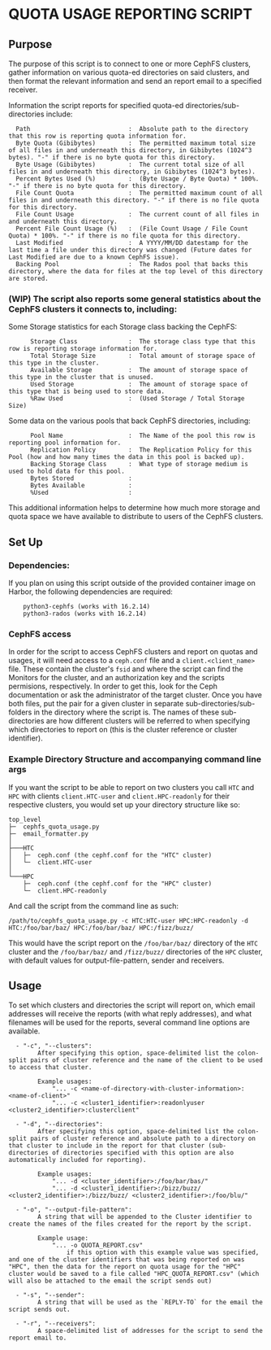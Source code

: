 
# QUOTA USAGE REPORTING SCRIPT
## Purpose

The purpose of this script is to connect to one or more CephFS clusters, gather information on various quota-ed directories on said clusters, and then format the relevant information and send an report email to a specified receiver.

Information the script reports for specified quota-ed directories/sub-directories include:

      Path                           :  Absolute path to the directory that this row is reporting quota information for.
      Byte Quota (Gibibytes)         :  The permitted maximum total size of all files in and underneath this directory, in Gibibytes (1024^3 bytes). "-" if there is no byte quota for this directory.
      Byte Usage (Gibibytes)         :  The current total size of all files in and underneath this directory, in Gibibytes (1024^3 bytes).
      Percent Bytes Used (%)         :  (Byte Usage / Byte Quota) * 100%. "-" if there is no byte quota for this directory.
      File Count Quota               :  The permitted maximum count of all files in and underneath this directory. "-" if there is no file quota for this directory.
      File Count Usage               :  The current count of all files in and underneath this directory.
      Percent File Count Usage (%)   :  (File Count Usage / File Count Quota) * 100%. "-" if there is no file quota for this directory.
      Last Modified                  :  A YYYY/MM/DD datestamp for the last time a file under this directory was changed (Future dates for Last Modified are due to a known CephFS issue).
      Backing Pool                   :  The Rados pool that backs this directory, where the data for files at the top level of this directory are stored.

### (WIP) The script also reports some general statistics about the CephFS clusters it connects to, including:

Some Storage statistics for each Storage class backing the CephFS:

          Storage Class              :  The storage class type that this row is reporting storage information for.
          Total Storage Size         :  Total amount of storage space of this type in the cluster.
          Available Storage          :  The amount of storage space of this type in the cluster that is unused.
          Used Storage               :  The amount of storage space of this type that is being used to store data.
          %Raw Used                  :  (Used Storage / Total Storage Size)

Some data on the various pools that back CephFS directories, including:

          Pool Name                  :  The Name of the pool this row is reporting pool information for.
          Replication Policy         :  The Replication Policy for this Pool (how and how many times the data in this pool is backed up).
          Backing Storage Class      :  What type of storage medium is used to hold data for this pool.
          Bytes Stored               :  
          Bytes Available            :  
          %Used                      :  

This additional information helps to determine how much more storage and quota space we have available to distribute to users of the CephFS clusters.

## Set Up
### Dependencies:
If you plan on using this script outside of the provided container image on Harbor, the following dependencies are required:

        python3-cephfs (works with 16.2.14)
        python3-rados (works with 16.2.14)

### CephFS access

In order for the script to access CephFS clusters and report on quotas and usages, it will need access to a `ceph.conf` file and a `client.<client_name>` file.
These contain the cluster's `fsid` and where the script can find the Monitors for the cluster, and an authorization key and the scripts permisions, respectively.
In order to get this, look for the Ceph documentation or ask the administrator of the target cluster.
Once you have both files, put the pair for a given cluster in separate sub-directories/sub-folders in the directory where the script is.
The names of these sub-directories are how different clusters will be referred to when specifying which directories to report on (this is the cluster reference or cluster identifier).

### Example Directory Structure and accompanying command line args

If you want the script to be able to report on two clusters you call `HTC` and `HPC` with clients `client.HTC-user` and `client.HPC-readonly` for their respective clusters, you would set up your directory structure like so:

```
top_level
├─  cephfs_quota_usage.py
├─  email_formatter.py
│
├───HTC
│   ├─  ceph.conf (the cephf.conf for the "HTC" cluster)
│   └─  client.HTC-user
│
└───HPC
    ├─  ceph.conf (the cephf.conf for the "HPC" cluster)
    └─  client.HPC-readonly
```

And call the script from the command line as such:

`/path/to/cephfs_quota_usage.py -c HTC:HTC-user HPC:HPC-readonly -d HTC:/foo/bar/baz/ HPC:/foo/bar/baz/ HPC:/fizz/buzz/`

This would have the script report on the `/foo/bar/baz/` directory of the `HTC` cluster and the `/foo/bar/baz/` and `/fizz/buzz/` directories of the `HPC` cluster, with default values for output-file-pattern, sender and receivers.


## Usage
To set which clusters and directories the script will report on, which email addresses will receive the reports (with what reply addresses), and what filenames will be used for the reports, several command line options are available.

      - "-c", "--clusters":
            After specifying this option, space-delimited list the colon-split pairs of cluster reference and the name of the client to be used to access that cluster.

            Example usages:
                "... -c <name-of-directory-with-cluster-information>:<name-of-client>"
                "... -c <cluster1_identifier>:readonlyuser <cluster2_identifier>:clusterclient"

      - "-d", "--directories":
            After specifying this option, space-delimited list the colon-split pairs of cluster reference and absolute path to a directory on that cluster to include in the report for that cluster (sub-directories of directories specified with this option are also automatically included for reporting).

            Example usages:
                "... -d <cluster_identifier>:/foo/bar/bas/"
                "... -d <cluster1_identifier>:/bizz/buzz/ <cluster2_identifier>:/bizz/buzz/ <cluster2_identifier>:/foo/blu/"

      - "-o", "--output-file-pattern":
            A string that will be appended to the Cluster identifier to create the names of the files created for the report by the script.

            Example usage:
                "... -o QUOTA_REPORT.csv"
                    if this option with this example value was specified, and one of the cluster identifiers that was being reported on was "HPC", then the data for the report on quota usage for the "HPC" cluster would be saved to a file called "HPC_QUOTA_REPORT.csv" (which will also be attached to the email the script sends out)

      - "-s", "--sender":
            A string that will be used as the `REPLY-TO` for the email the script sends out.

      - "-r", "--receivers":
            A space-delimited list of addresses for the script to send the report email to.

